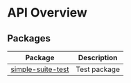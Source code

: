 # API Overview

## Packages

| Package | Description |
| --- | --- |
| [simple-suite-test](docs/simple-suite-test) | Test package |
